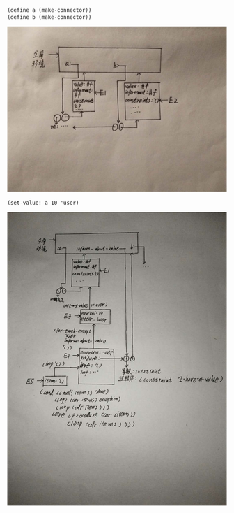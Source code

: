 ```
(define a (make-connector))
(define b (make-connector))
```
![](a.jpg)


```
(set-value! a 10 'user)
```
![](b.jpg)